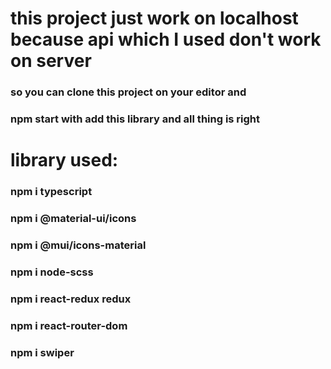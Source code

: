

# this project just work on localhost because  api which I used don't work on server
### so you can clone this project on your editor and 
### npm start with add this library and all thing is right


# library used:
### npm i typescript
### npm i @material-ui/icons
### npm i @mui/icons-material
### npm i node-scss
### npm i react-redux redux
### npm i react-router-dom
### npm i swiper


